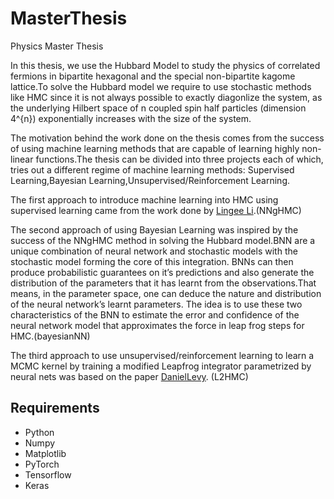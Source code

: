 # MasterThesis
Physics Master Thesis

In this thesis, we use the Hubbard Model to study the physics of correlated fermions in bipartite hexagonal and the special non-bipartite kagome lattice.To solve the Hubbard model we require to use stochastic methods like HMC since it is not always  possible to exactly diagonlize the system, as the underlying Hilbert space of n coupled spin half particles (dimension 4^{n}) exponentially increases with the size of the system.

The motivation behind the work done on the thesis comes from the success of using machine learning methods that are capable of learning highly non-linear functions.The thesis can be divided into three projects each of which, tries out a different regime of machine learning methods: Supervised Learning,Bayesian Learning,Unsupervised/Reinforcement Learning.

The first approach to introduce machine learning into HMC using supervised learning came from the work done by [Lingee Li](https://arxiv.org/abs/1711.05307).(NNgHMC)

The second approach of using Bayesian Learning was inspired by the success of the NNgHMC method in solving the Hubbard model.BNN are a unique combination of neural network and stochastic models with the stochastic model forming the core of this integration. BNNs can then produce probabilistic guarantees on it’s predictions and also generate the distribution of the parameters that it has learnt from the observations.That means, in the parameter space, one can deduce the nature and distribution of the neural network’s learnt parameters. The idea is to use these two characteristics of the BNN to estimate the error and confidence of the neural network model that approximates the force in leap frog steps for HMC.(bayesianNN)

The third approach to use unsupervised/reinforcement learning to learn a MCMC kernel by training a modified Leapfrog integrator parametrized by neural nets was based on the paper [DanielLevy](https://arxiv.org/abs/1711.09268). (L2HMC)

## Requirements
- Python
- Numpy
- Matplotlib
- PyTorch
- Tensorflow
- Keras
